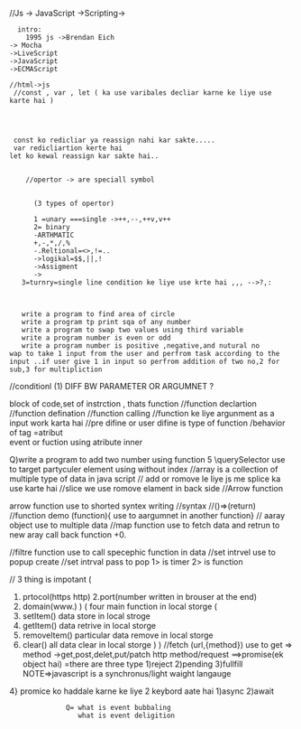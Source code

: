 //Js -> JavaScript
  ->Scripting->
     

      intro:
        1995 js ->Brendan Eich
    -> Mocha
    ->LiveScript
    ->JavaScript
    ->ECMAScript

    //html->js
     //const , var , let ( ka use varibales decliar karne ke liye use karte hai )




     const ko redicliar ya reassign nahi kar sakte.....
     var redicliartion kerte hai
    let ko kewal reassign kar sakte hai..
      

        //opertor -> are speciall symbol 
          

          (3 types of opertor)

          1 =unary ===single ->++,--,++v,v++
          2= binary
          -ARTHMATIC
          +,-,*,/,%          
          -.Reltional=<>,!=..
          ->logikal=$$,||,!
          ->Assigment
          ->
       3=turnry=single line condition ke liye use krte hai ,,, -->?,:



       write a program to find area of circle
       write a program tp print sqa of any number 
       write a program to swap two values using third variable 
       write a program number is even or odd
       write a program number is positive ,negative,and nutural no
    wap to take 1 input from the user and perfrom task according to the input ..if user give 1 in input so perfrom addition of two no,2 for sub,3 for multipliction
//conditionl
  (1) DIFF BW PARAMETER OR ARGUMNET ?

block of code,set of instrction , thats function
  //function declartion
  //function defination
  //function calling 
//function ke liye argunment as a input work karta hai
//pre difine or user difine is type of function
/behavior of tag =atribut  
event or fuction using atribute inner  

   Q)write a program to add two number using function   5
   \\querySelector use to target partyculer element  using without index
//array is a collection of multiple  type of data in java script 
// add or romove   le liye js me splice ka use karte hai 
//slice we use romove elament in back side 
//Arrow function 

 arrow function use to shorted syntex writing
 //syntax
 //()=>(return)
 //function demo (function){
          use to aargumnet in another  function}
        //  aaray object use to multiple data 
        //map function use to fetch data and retrun to new aray 
call back function  +0.


//filtre function use to call specephic function in data 
//set intrvel use to popup create 
//set intrval pass to pop 1> is timer 2> is function

// 3 thing is impotant (
 1. prtocol(https http)
2.port(number written in brouser at the end)
  3. domain(www.)
)
(
four main function in local storge  (
 1. setItem() data store in local stroge
 2. getItem()  data retrive in local storge
 3. removeItem() particular data remove in local storge
 4. clear() all data clear in local storge
  )
)
//fetch (url,{method}) use to get
=> method ->get,post,delet,put/patch
http method/request
==>promise(ek object hai) =there are three type 1)reject
                                 2)pending
                                 3)fullfill
 NOTE=>javascript is a synchronus/light waight langauge

 4} promice ko haddale karne ke liye 2 keybord aate hai 
                                             1)async       2)await
                                             

                  Q= what is event bubbaling
                     what is event deligition                           